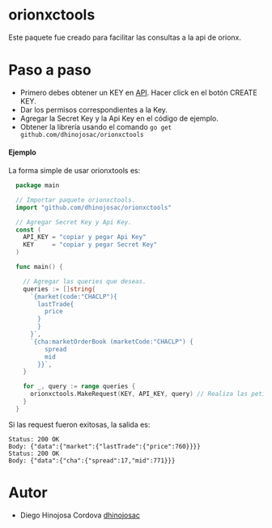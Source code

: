 
# orionxctools 

Este paquete fue creado para facilitar las consultas a la api de orionx.

Paso a paso
============

* Primero debes obtener un KEY en [API](https://orionx.io/developers/keys). Hacer click en el botón CREATE KEY.
* Dar los permisos correspondientes a la Key.
* Agregar la Secret Key y la Api Key en el código de ejemplo.
* Obtener la librería usando el comando ```go get github.com/dhinojosac/orionxctools```

#### Ejemplo

La forma simple de usar orionxtools es:

```go
  package main

  // Importar paquete orionxctools.
  import "github.com/dhinojosac/orionxctools"

  // Agregar Secret Key y Api Key.
  const (
    API_KEY = "copiar y pegar Api Key"
    KEY     = "copiar y pegar Secret Key"
  )

  func main() {

  	// Agregar las queries que deseas.
    queries := []string{
      `{market(code:"CHACLP"){
        lastTrade{
          price
        }
        }
      }`,
      `{cha:marketOrderBook (marketCode:"CHACLP") {
          spread
          mid
        }}`,
    }

    for _, query := range queries {
      orionxctools.MakeRequest(KEY, API_KEY, query) // Realiza las peticiones a la API.
    }
  }  
```

Si las request fueron exitosas, la salida es:
```
Status: 200 OK
Body: {"data":{"market":{"lastTrade":{"price":760}}}}
Status: 200 OK
Body: {"data":{"cha":{"spread":17,"mid":771}}}
```

Autor
=====

* Diego Hinojosa Cordova [dhinojosac](http://github.com/dhinojosac)

